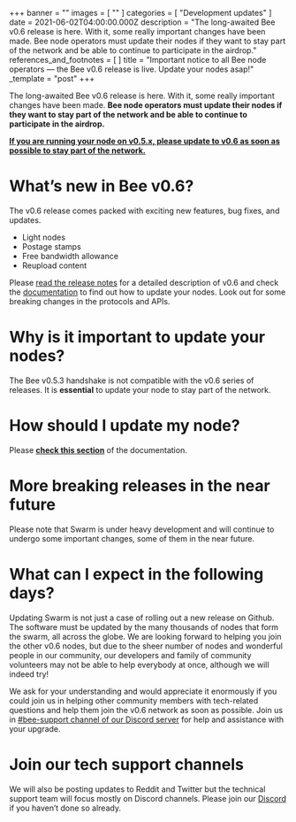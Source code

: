 +++
banner = ""
images = [ "" ]
categories = [ "Development updates" ]
date = 2021-06-02T04:00:00.000Z
description = "The long-awaited Bee v0.6 release is here. With it, some really important changes have been made. Bee node operators must update their nodes if they want to stay part of the network and be able to continue to participate in the airdrop."
references_and_footnotes = [ ]
title = "Important notice to all Bee node operators — the Bee v0.6 release is live. Update your nodes asap!"
_template = "post"
+++

The long-awaited Bee v0.6 release is here. With it, some really important changes have been made. **Bee node operators must update their nodes if they want to stay part of the network and be able to continue to participate in the airdrop.**

[**If you are running your node on v0.5.x, please update to v0.6 as soon as possible to stay part of the network.**](https://docs.ethswarm.org/docs/working-with-bee/upgrading-bee/)

# What’s new in Bee v0.6?

The v0.6 release comes packed with exciting new features, bug fixes, and updates.

- Light nodes
- Postage stamps
- Free bandwidth allowance
- Reupload content

Please [read the release notes](https://github.com/ethersphere/bee/releases/tag/v0.6.2) for a detailed description of v0.6 and check the [documentation](https://docs.ethswarm.org/docs/) to find out how to update your nodes. Look out for some breaking changes in the protocols and APIs.

# Why is it important to update your nodes?

The Bee v0.5.3 handshake is not compatible with the v0.6 series of releases. It is **essential** to update your node to stay part of the network.

# How should I update my node?

Please [**check this section**](https://docs.ethswarm.org/docs/working-with-bee/upgrading-bee) of the documentation.

# **More breaking releases in the near future**

Please note that Swarm is under heavy development and will continue to undergo some important changes, some of them in the near future.

# What can I expect in the following days?

Updating Swarm is not just a case of rolling out a new release on Github. The software must be updated by the many thousands of nodes that form the swarm, all across the globe. We are looking forward to helping you join the other v0.6 nodes, but due to the sheer number of nodes and wonderful people in our community, our developers and family of community volunteers may not be able to help everybody at once, although we will indeed try!

We ask for your understanding and would appreciate it enormously if you could join us in helping other community members with tech-related questions and help them join the v0.6 network as soon as possible. Join us in [#bee-support channel of our Discord server](https://discord.gg/wdghaQsGq5) for help and assistance with your upgrade.

# Join our tech support channels

We will also be posting updates to Reddit and Twitter but the technical support team will focus mostly on Discord channels. Please join our [Discord](https://discord.gg/wdghaQsGq5) if you haven’t done so already.
